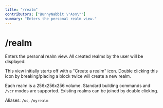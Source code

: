 ```yaml
---
title: "/realm"
contributors: ["BunnyNabbit \"Aon\""]
summary: "Enters the personal realm view."
---
```


# /realm

Enters the personal realm view. All created realms by the user will be displayed.

This view initially starts off with a "Create a realm" icon. Double clicking this icon by breaking/placing a block twice will create a new realm.

Each realm is a 256x256x256 volume. Standard building commands and `/vcr` modes are supported. Existing realms can be joined by double clicking.

Aliases: `/os`, `/myrealm`
